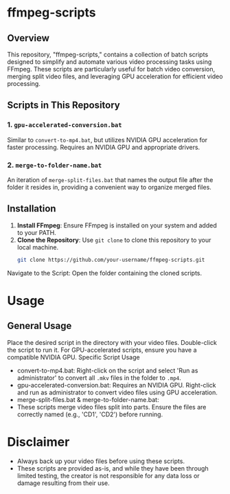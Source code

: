# ffmpeg-scripts

## Overview
This repository, "ffmpeg-scripts," contains a collection of batch scripts designed to simplify and automate various video processing tasks using FFmpeg. These scripts are particularly useful for batch video conversion, merging split video files, and leveraging GPU acceleration for efficient video processing.

## Scripts in This Repository

### 1. `gpu-accelerated-conversion.bat`
Similar to `convert-to-mp4.bat`, but utilizes NVIDIA GPU acceleration for faster processing. Requires an NVIDIA GPU and appropriate drivers.

### 2. `merge-to-folder-name.bat`
An iteration of `merge-split-files.bat` that names the output file after the folder it resides in, providing a convenient way to organize merged files.

## Installation
1. **Install FFmpeg**: Ensure FFmpeg is installed on your system and added to your PATH.
2. **Clone the Repository**: Use `git clone` to clone this repository to your local machine.
   ```bash
   git clone https://github.com/your-username/ffmpeg-scripts.git

Navigate to the Script: Open the folder containing the cloned scripts.
# Usage
## General Usage
Place the desired script in the directory with your video files.
Double-click the script to run it.
For GPU-accelerated scripts, ensure you have a compatible NVIDIA GPU.
Specific Script Usage
- convert-to-mp4.bat:
Right-click on the script and select 'Run as administrator' to convert all `.mkv` files in the folder to `.mp4`.
- gpu-accelerated-conversion.bat:
Requires an NVIDIA GPU. Right-click and run as administrator to convert video files using GPU acceleration.
- merge-split-files.bat & merge-to-folder-name.bat:
- These scripts merge video files split into parts. Ensure the files are correctly named (e.g., 'CD1', 'CD2') before running.

# Disclaimer
- Always back up your video files before using these scripts.
- These scripts are provided as-is, and while they have been through limited testing, the creator is not responsible for any data loss or damage resulting from their use.
